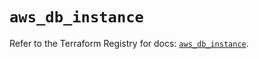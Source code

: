 # `aws_db_instance`

Refer to the Terraform Registry for docs: [`aws_db_instance`](https://registry.terraform.io/providers/hashicorp/aws/6.14.0/docs/resources/db_instance).
